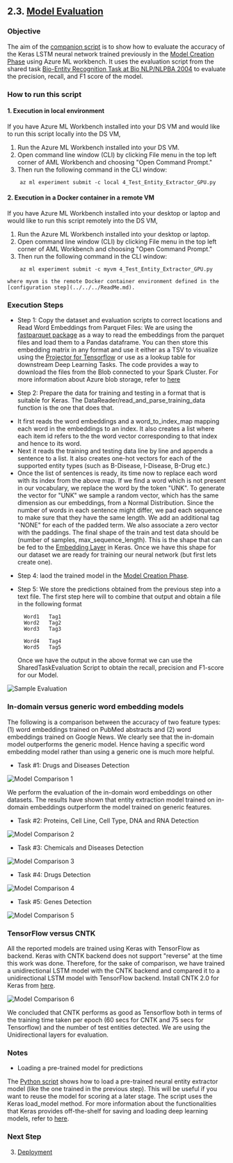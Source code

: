 ## 2.3. [Model Evaluation](4_Test_Entity_Extractor_GPU.py)

### Objective

The aim of the [companion script](4_Test_Entity_Extractor_GPU.py) is to show how to evaluate the accuracy of the Keras LSTM neural network trained previously in the [Model Creation Phase](02_modeling/02_model_creation/ReadMe.md) using Azure ML workbench. It uses the evaluation script from the shared task [Bio-Entity Recognition Task at Bio NLP/NLPBA 2004](http://www.nactem.ac.uk/tsujii/GENIA/ERtask/report.html) to evaluate the precision, recall, and F1 score of the model. 

### How to run this script

#### 1. Execution in local environment 
If you have Azure ML Workbench installed into your DS VM and would like to run this script locally into the DS VM, 
1. Run the Azure ML Workbench installed into your DS VM.
2. Open command line window (CLI) by clicking File menu in the top left corner of AML Workbench and choosing "Open Command Prompt." 
3. Then run the following command in the CLI window:
```
    az ml experiment submit -c local 4_Test_Entity_Extractor_GPU.py   
``` 

#### 2. Execution in a Docker container in a remote VM
If you have Azure ML Workbench installed into your desktop or laptop and would like to run this script remotely into the DS VM, 
1. Run the Azure ML Workbench installed into your desktop or laptop.
2. Open command line window (CLI) by clicking File menu in the top left corner of AML Workbench and choosing "Open Command Prompt." 
3. Then run the following command in the CLI window:
```
    az ml experiment submit -c myvm 4_Test_Entity_Extractor_GPU.py   
```
    where myvm is the remote Docker container environment defined in the [configuration step](../../../ReadMe.md).

### Execution Steps 

 * Step 1: Copy the dataset and evaluation scripts to correct locations and Read Word Embeddings from Parquet Files:
We are using the [fastparquet package](https://pypi.python.org/pypi/fastparquet) as a way to read the embeddings from the parquet files and load them to a Pandas dataframe. You can then store this embedding matrix 
in any format and use it either as a TSV to visualize using the [Projector for Tensorflow](http://projector.tensorflow.org/) or use as a lookup table for downstream Deep Learning Tasks. The code provides a way to download the files from the Blob connected to your Spark Cluster. For more information about Azure blob storage, refer to [here](https://docs.microsoft.com/en-us/azure/storage/storage-dotnet-how-to-use-blobs)

* Step 2: Prepare the data for training and testing in a format that is suitable for Keras. The DataReader/read_and_parse_training_data function is the one that does that.
 - It first reads the word embeddings and a word_to_index_map mapping each word in the embeddings to an index. It also creates a list where each item id refers to the the word vector corresponding to that index and hence to its word.
 - Next it reads the training and testing data line by line and appends a sentence to a list. It also creates one-hot vectors for each of the supported entity types (such as B-Disease, I-Disease, B-Drug etc.)
 - Once the list of sentences is ready, its time now to replace each word with its index from the above map. If we find a word which is not present in our vocabulary, we replace the word by the token "UNK".
 To generate the vector for "UNK" we sample a random vector, which has the same dimension as our embeddings, from a Normal Distribution. Since the number of words in each sentence might differ, we pad each sequence 
 to make sure that they have the same length. We add an additional tag "NONE" for each of the padded term. We also associate a zero vector with the paddings. The final shape of the train and test data should be (number of samples, max_sequence_length). This is the shape that can be fed to the [Embedding Layer](https://keras.io/layers/embeddings/) in Keras. Once we have this shape for our dataset we are ready for training our neural network (but first lets create one).
 
 * Step 4: laod the trained model in the [Model Creation Phase](02_modeling/02_model_creation/ReadMe.md).

* Step 5: We store the predictions obtained from the previous step into a text file. The first step here will to combine that output and obtain a file in the 
following format

        Word1   Tag1
        Word2   Tag2
        Word3   Tag3

        Word4   Tag4
        Word5   Tag5

   Once we have the output in the above format we can use the SharedTaskEvaluation Script to obtain the recall, precision and F1-score for our Model.

![Sample Evaluation](../../../docs/images/evaluation-sample.png)

### In-domain versus generic word embedding models

The following is a comparison between the accuracy of two feature types: (1) word embeddings trained on PubMed abstracts and (2) word embeddings trained on Google News. We clearly see that the in-domain model outperforms the generic model. Hence having a specific word embedding model rather than using a generic one is much more helpful. 

* Task #1: Drugs and Diseases Detection

![Model Comparison 1](../../../docs/images/mc1.png)

We perform the evaluation of the in-domain word embeddings on other datasets. The results have shown that entity extraction model trained on in-domain embeddings outperform the model trained on generic features. 

* Task #2: Proteins, Cell Line, Cell Type, DNA and RNA Detection

![Model Comparison 2](../../../docs/images/mc2.png)

* Task #3: Chemicals and Diseases Detection

![Model Comparison 3](../../../docs/images/mc3.png)

* Task #4: Drugs Detection

![Model Comparison 4](../../../docs/images/mc4.png)

* Task #5: Genes Detection

![Model Comparison 5](../../../docs/images/mc5.png)

### TensorFlow versus CNTK
All the reported models are trained using Keras with TensorFlow as backend. Keras with CNTK backend does not support "reverse" at the time this work was done. Therefore, for the sake of comparison, we have trained a unidirectional LSTM model with the CNTK backend and compared it to a unidirectional LSTM model with TensorFlow backend. Install CNTK 2.0 for Keras from [here](https://docs.microsoft.com/en-us/cognitive-toolkit/using-cntk-with-keras). 

![Model Comparison 6](../../../docs/images/mc6.png)

We concluded that CNTK performs as good as Tensorflow both in terms of the training time taken per epoch (60 secs for CNTK and 75 secs for Tensorflow) and the number of test entities detected. We are using the Unidirectional layers for evaluation.

### Notes

* Loading a pre-trained model for predictions

The [Python script](4_Test_Entity_Extractor_GPU.py) shows how to load a pre-trained neural entity extractor model (like the one trained in the previous step). This will be useful if you want to reuse the model 
for scoring at a later stage. The script uses the Keras load_model method. For more information about the functionalities that Keras provides
off-the-shelf for saving and loading deep learning models, refer to [here](https://keras.io/getting-started/faq/#how-can-i-save-a-keras-model).


### Next Step
3. [Deployment](../03_deployment/ReadMe.md)

